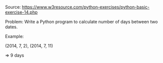 Source: https://www.w3resource.com/python-exercises/python-basic-exercise-14.php

Problem: Write a Python program to calculate number of days between two dates.

Example: 

(2014, 7, 2), (2014, 7, 11)

=> 9 days